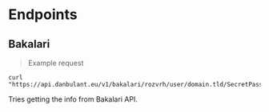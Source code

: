 # Endpoints

## Bakalari

> Example request

```shell
curl "https://api.danbulant.eu/v1/bakalari/rozvrh/user/domain.tld/SecretPassword123"
```

Tries getting the info from Bakalari API.
